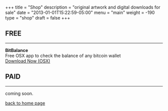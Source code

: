 +++
title = "Shop"
description = "original artwork and digital downloads for sale"
date = "2013-01-01T15:22:59-05:00"
menu = "main"
weight = -190
type = "shop"
draft = false
+++

## FREE
----
<div class="row">
  <div class="col-md-2"><b>BitBalance</b></div>
  <div class="col-md-6">Free OSX app to check the balance of any bitcoin wallet</div>
  <div class="col-md-4"><a href="#" class="paddle_button" data-product="506909">Download Now (OSX)</a></div>
</div>

## PAID
----
<p>coming soon.</p>

<a href="https://www.jamescampbell.us/">back to home page</a>
